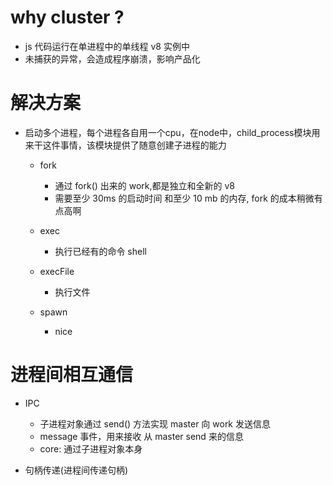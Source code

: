 # why cluster ?
  - js 代码运行在单进程中的单线程 v8 实例中
  - 未捕获的异常，会造成程序崩溃，影响产品化

# 解决方案
  - 启动多个进程，每个进程各自用一个cpu，在node中，child_process模块用来干这件事情，该模块提供了随意创建子进程的能力

    - fork
      - 通过 fork() 出来的 work,都是独立和全新的 v8
      - 需要至少 30ms 的启动时间 和至少 10 mb 的内存, fork 的成本稍微有点高啊

    - exec
      - 执行已经有的命令 shell

    - execFile
      - 执行文件

    - spawn
      - nice

# 进程间相互通信


  - IPC
    - 子进程对象通过 send() 方法实现 master 向 work 发送信息
    - message 事件，用来接收 从 master send 来的信息
    - core: 通过子进程对象本身


  - 句柄传递(进程间传递句柄)

